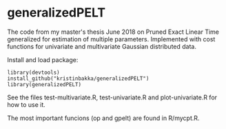 # generalizedPELT
The code from my master's thesis June 2018 on Pruned Exact Linear Time generalized for estimation of multiple parameters. Implemented with cost functions for univariate and multivariate Gaussian distributed data.

Install and load package:
```{r,eval=FALSE,warning=FALSE,message=FALSE}
library(devtools)
install_github("kristinbakka/generalizedPELT")
library(generalizedPELT)
```

See the files test-multivariate.R, test-univariate.R and plot-univariate.R for how to use it.

The most important funcions (op and gpelt) are found in R/mycpt.R.
